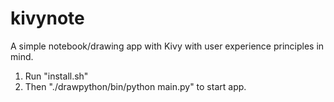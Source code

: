 # kivynote

A simple notebook/drawing app with Kivy with user experience principles in mind.

1. Run "install.sh"
2. Then "./drawpython/bin/python main.py" to start app.
